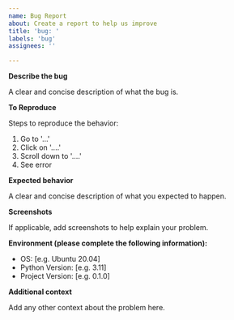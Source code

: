 ```yaml
---
name: Bug Report
about: Create a report to help us improve
title: 'bug: '
labels: 'bug'
assignees: ''

---
```


**Describe the bug**

A clear and concise description of what the bug is.

**To Reproduce**

Steps to reproduce the behavior:
1. Go to '...'
2. Click on '....'
3. Scroll down to '....'
4. See error

**Expected behavior**

A clear and concise description of what you expected to happen.

**Screenshots**

If applicable, add screenshots to help explain your problem.

**Environment (please complete the following information):**

- OS: [e.g. Ubuntu 20.04]
- Python Version: [e.g. 3.11]
- Project Version: [e.g. 0.1.0]

**Additional context**

Add any other context about the problem here.